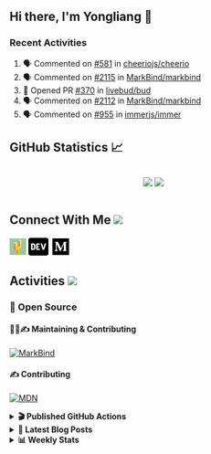 ## Hi there, I'm Yongliang 👋

### Recent Activities

<!--START_SECTION:activity-->
1. 🗣 Commented on [#581](https://github.com/cheeriojs/cheerio/issues/581) in [cheeriojs/cheerio](https://github.com/cheeriojs/cheerio)
2. 🗣 Commented on [#2115](https://github.com/MarkBind/markbind/issues/2115) in [MarkBind/markbind](https://github.com/MarkBind/markbind)
3. 💪 Opened PR [#370](https://github.com/livebud/bud/pull/370) in [livebud/bud](https://github.com/livebud/bud)
4. 🗣 Commented on [#2112](https://github.com/MarkBind/markbind/issues/2112) in [MarkBind/markbind](https://github.com/MarkBind/markbind)
5. 🗣 Commented on [#955](https://github.com/immerjs/immer/issues/955) in [immerjs/immer](https://github.com/immerjs/immer)
<!--END_SECTION:activity-->

## GitHub Statistics :chart_with_upwards_trend:
<div align="center">
<div style="display: flex; align-items: center; justify-content: center;">

[![](https://github-readme-stats-tlylt.vercel.app/api?username=tlylt&show_icons=true&theme=tokyonight&hide_border=true&locale=en)](https://github.com/tlylt)
[![](https://github-readme-streak-stats.herokuapp.com/?user=tlylt&theme=tokyonight&hide_border=true)](https://github.com/tlylt)
</div>
</div>

## Connect With Me <img src="https://media.giphy.com/media/2wh5K5yE3ulp3xgYcG/giphy-downsized.gif" width="30">

<a href="https://www.yongliangliu.com/" target="_blank"><img align="center" src="static/site-icon.png" alt="yongliangliu.com" height="29" width="29" /></a>
<a href="https://dev.to/tlylt" target="_blank"><img align="center" src="static/dev-badge.svg" alt="dev.to/tlylt" height="35" width="35" /></a>
<a href="https://tlylt.medium.com" target="_blank"><img align="center" src="static/medium.png" alt="tlylt.medium.com" height="35" width="35" /></a>

## Activities <img src="https://media.giphy.com/media/WUlplcMpOCEmTGBtBW/giphy.gif" width="30">

### 🔭 Open Source

#### 👷‍♂️✍️ Maintaining & Contributing
[![MarkBind](https://github-readme-stats-tlylt.vercel.app/api/pin/?username=markbind&repo=markbind)](https://github.com/MarkBind/markbind)

#### ✍️ Contributing
[![MDN](https://github-readme-stats-tlylt.vercel.app/api/pin/?username=mdn&repo=content)](https://github.com/mdn/content)

<details>
<summary> <b>🎬 Published GitHub Actions </b> </summary>

[![install-graphviz](https://github-readme-stats-tlylt.vercel.app/api/pin/?username=tlylt&repo=install-graphviz)](https://github.com/tlylt/install-graphviz)

[![reposense-action](https://github-readme-stats-tlylt.vercel.app/api/pin/?username=tlylt&repo=reposense-action)](https://github.com/tlylt/reposense-action)

[![markbin-action](https://github-readme-stats-tlylt.vercel.app/api/pin/?username=markbind&repo=markbind-action)](https://github.com/MarkBind/markbind-action)

</details>

<details>
<summary> <b>📕 Latest Blog Posts</b> </summary>

<!-- BLOG-POST-LIST:START -->
- [Creating a regex-based Markdown parser in TypeScript](https://www.yongliangliu.com/blog/rmark/)
- [Create VSCode Snippets for Markdown Blog Workflows](https://www.yongliangliu.com/blog/vscode-snippets/)
- [My Journey into Open Source](https://www.yongliangliu.com/blog/my-journey-into-open-source/)
- [Resources for Orbital CP2106 Independent Software Development Project](https://www.yongliangliu.com/blog/orbital-prep/)
- [A Brief Description of Ransomware Attacks](https://www.yongliangliu.com/blog/ransomware-essay/)
<!-- BLOG-POST-LIST:END -->

</details>

<details>
<summary> <b>📊 Weekly Stats</b> </summary>

<!--START_SECTION:waka-->
![Code Time](http://img.shields.io/badge/Code%20Time-753%20hrs%2011%20mins-blue)

**🐱 My GitHub Data** 

> 🏆 341 Contributions in the Year 2023
 > 
> 📦 337.1 kB Used in GitHub's Storage 
 > 
> 🚫 Not Opted to Hire
 > 
> 📜 150 Public Repositories 
 > 
> 🔑 26 Private Repositories  
 > 
**I'm an Early 🐤** 

```text
🌞 Morning    256 commits    ██████░░░░░░░░░░░░░░░░░░░   26.36% 
🌆 Daytime    257 commits    ██████░░░░░░░░░░░░░░░░░░░   26.47% 
🌃 Evening    387 commits    ██████████░░░░░░░░░░░░░░░   39.86% 
🌙 Night      71 commits     █░░░░░░░░░░░░░░░░░░░░░░░░   7.31%

```
📅 **I'm Most Productive on Friday** 

```text
Monday       139 commits    ███░░░░░░░░░░░░░░░░░░░░░░   14.32% 
Tuesday      85 commits     ██░░░░░░░░░░░░░░░░░░░░░░░   8.75% 
Wednesday    141 commits    ███░░░░░░░░░░░░░░░░░░░░░░   14.52% 
Thursday     175 commits    ████░░░░░░░░░░░░░░░░░░░░░   18.02% 
Friday       210 commits    █████░░░░░░░░░░░░░░░░░░░░   21.63% 
Saturday     104 commits    ██░░░░░░░░░░░░░░░░░░░░░░░   10.71% 
Sunday       117 commits    ███░░░░░░░░░░░░░░░░░░░░░░   12.05%

```


📊 **This Week I Spent My Time On** 

```text
⌚︎ Time Zone: Asia/Singapore

💬 Programming Languages: 
Markdown                 15 hrs 21 mins      █████████████████░░░░░░░░   67.99% 
TypeScript               3 hrs 54 mins       ████░░░░░░░░░░░░░░░░░░░░░   17.33% 
JavaScript               1 hr 5 mins         █░░░░░░░░░░░░░░░░░░░░░░░░   4.84% 
CSS                      26 mins             ░░░░░░░░░░░░░░░░░░░░░░░░░   1.94% 
C#                       25 mins             ░░░░░░░░░░░░░░░░░░░░░░░░░   1.9%

```


 Last Updated on 30/01/2023 00:35:59 UTC
<!--END_SECTION:waka-->

</details>
